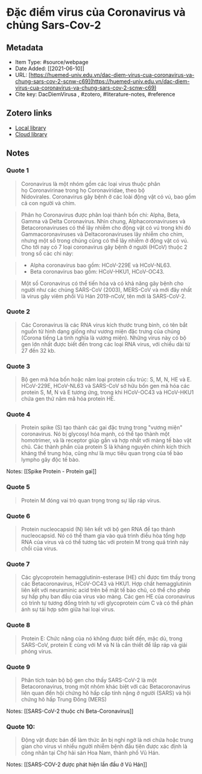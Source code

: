 # Đặc điểm virus của Coronavirus và chủng Sars-Cov-2

## Metadata

* Item Type: #source/webpage 
* Date Added: [[2021-06-10]]
* URL: [https://huemed-univ.edu.vn/dac-diem-virus-cua-coronavirus-va-chung-sars-cov-2-scnw-c69](https://huemed-univ.edu.vn/dac-diem-virus-cua-coronavirus-va-chung-sars-cov-2-scnw-c69)
* Cite key: DacDiemVirusa
, #zotero, #literature-notes, #reference


##  Zotero links
* [Local library](zotero://select/items/1_GSGN6FQ7)
* [Cloud library](http://zotero.org/users/2023153/items/GSGN6FQ7)

## Notes
### Quote 1
> Coronavirus là một nhóm gồm các loại virus thuộc phân họ Coronavirinae trong họ Coronaviridae, theo bộ Nidovirales. Coronavirus gây bệnh ở các loài động vật có vú, bao gồm cả con người và chim.

> Phân họ Coronavirus được phân loại thành bốn chi: Alpha, Beta, Gamma và Delta Coronavirus. Nhìn chung, Alphacoronaviruses và Betacoronaviruses có thể lây nhiễm cho động vật có vú trong khi đó Gammacoronaviruses và Deltacoronaviruses lây nhiễm cho chim, nhưng một số trong chúng cũng có thể lây nhiễm ở động vật có vú. Cho tới nay có 7 loại coronavirus gây bệnh ở người (HCoV) thuộc 2 trong số các chi này:

> + Alpha coronavirus bao gồm: HCoV-229E và HCoV-NL63.
> + Beta coronavirus bao gồm: HCoV-HKU1, HCoV-OC43.

> Một số Coronavirus có thể tiến hóa và có khả năng gây bệnh cho người như các chủng SARS-CoV (2003), MERS-CoV và mới đây nhất là virus gây viêm phổi Vũ Hán 2019-nCoV, tên mới là SARS-CoV-2.

### Quote 2
> Các Coronavirus là các RNA virus kích thước trung bình, có tên bắt nguồn từ hình dạng giống như vương miện đặc trưng của chúng (Corona tiếng La tinh nghĩa là vương miện). Những virus này có bộ gen lớn nhất được biết đến trong các loại RNA virus, với chiều dài từ 27 đến 32 kb.

### Quote 3
> Bộ gen mã hóa bốn hoặc năm loại protein cấu trúc: S, M, N, HE và E. HCoV-229E, HCoV-NL63 và SARS-CoV sở hữu bốn gen mã hóa các protein S, M, N và E tương ứng, trong khi HCoV-OC43 và HCoV-HKU1 chứa gen thứ năm mã hóa protein HE.

### Quote 4
> Protein spike (S) tạo thành các gai đặc trưng trong "vương miện" coronavirus. Nó bị glycosyl hóa mạnh, có thể tạo thành một homotrimer, và là receptor giúp gắn và hợp nhất với màng tế bào vật chủ. Các thành phần của protein S là kháng nguyên chính kích thích kháng thể trung hòa, cũng như là mục tiêu quan trọng của tế bào lympho gây độc tế bào.

Notes:
[[Spike Protein - Protein gai]]

### Quote 5
> Protein M đóng vai trò quan trọng trong sự lắp ráp virus.

### Quote 6
> Protein nucleocapsid (N) liên kết với bộ gen RNA để tạo thành nucleocapsid. Nó có thể tham gia vào quá trình điều hòa tổng hợp RNA của virus và có thể tương tác với protein M trong quá trình nảy chồi của virus.

### Quote 7
> Các glycoprotein hemagglutinin-esterase (HE) chỉ được tìm thấy trong các Betacoronavirus, HCoV-OC43 và HKU1. Hợp chất hemagglutinin liên kết với neuraminic acid trên bề mặt tế bào chủ, có thể cho phép sự hấp phụ ban đầu của virus vào màng. Các gen HE của coronavirus có trình tự tương đồng trình tự với glycoprotein cúm C và có thể phản ánh sự tái hợp sớm giữa hai loại virus.

### Quote 8
> Protein E: Chức năng của nó không được biết đến, mặc dù, trong SARS-CoV, protein E cùng với M và N là cần thiết để lắp ráp và giải phóng virus.

### Quote 9
> Phân tích toàn bộ bộ gen cho thấy SARS-CoV-2 là một Betacoronavirus, trong một nhóm khác biệt với các Betacoronavirus liên quan đến hội chứng hô hấp cấp tính nặng ở người (SARS) và hội chứng hô hấp Trung Đông (MERS)

Notes:
[[SARS-CoV-2 thuộc chi Beta-Coronavirus]]

### Quote 10: 
> Động vật được bán để làm thức ăn bị nghi ngờ là nơi chứa hoặc trung gian cho virus vì nhiều người nhiễm bệnh đầu tiên được xác định là công nhân tại Chợ hải sản Hoa Nam, thành phố Vũ Hán.

Notes:
[[SARS-COV-2 được phát hiện lần đầu ở Vũ Hán]]

